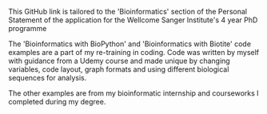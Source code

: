 This GitHub link is tailored to the 'Bioinformatics' section of the Personal Statement of the application for the Wellcome Sanger Institute's 4 year PhD programme

The 'Bioinformatics with BioPython' and 'Bioinformatics with Biotite' code examples are a part of my re-training in coding. Code was written by myself with guidance from a Udemy course and made unique by changing variables, code layout, graph formats and using different biological sequences for analysis. 

The other examples are from my bioinformatic internship and courseworks I completed during my degree.
